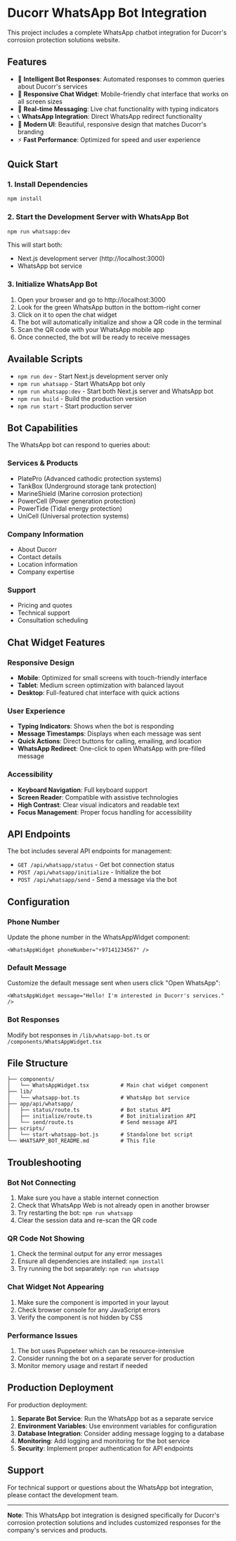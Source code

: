 # Ducorr WhatsApp Bot Integration

This project includes a complete WhatsApp chatbot integration for Ducorr's corrosion protection solutions website.

## Features

- 🤖 **Intelligent Bot Responses**: Automated responses to common queries about Ducorr's services
- 📱 **Responsive Chat Widget**: Mobile-friendly chat interface that works on all screen sizes
- 🔄 **Real-time Messaging**: Live chat functionality with typing indicators
- 📞 **WhatsApp Integration**: Direct WhatsApp redirect functionality
- 🎨 **Modern UI**: Beautiful, responsive design that matches Ducorr's branding
- ⚡ **Fast Performance**: Optimized for speed and user experience

## Quick Start

### 1. Install Dependencies
```bash
npm install
```

### 2. Start the Development Server with WhatsApp Bot
```bash
npm run whatsapp:dev
```

This will start both:
- Next.js development server (http://localhost:3000)
- WhatsApp bot service

### 3. Initialize WhatsApp Bot
1. Open your browser and go to http://localhost:3000
2. Look for the green WhatsApp button in the bottom-right corner
3. Click on it to open the chat widget
4. The bot will automatically initialize and show a QR code in the terminal
5. Scan the QR code with your WhatsApp mobile app
6. Once connected, the bot will be ready to receive messages

## Available Scripts

- `npm run dev` - Start Next.js development server only
- `npm run whatsapp` - Start WhatsApp bot only
- `npm run whatsapp:dev` - Start both Next.js server and WhatsApp bot
- `npm run build` - Build the production version
- `npm run start` - Start production server

## Bot Capabilities

The WhatsApp bot can respond to queries about:

### Services & Products
- PlatePro (Advanced cathodic protection systems)
- TankBox (Underground storage tank protection)
- MarineShield (Marine corrosion protection)
- PowerCell (Power generation protection)
- PowerTide (Tidal energy protection)
- UniCell (Universal protection systems)

### Company Information
- About Ducorr
- Contact details
- Location information
- Company expertise

### Support
- Pricing and quotes
- Technical support
- Consultation scheduling

## Chat Widget Features

### Responsive Design
- **Mobile**: Optimized for small screens with touch-friendly interface
- **Tablet**: Medium screen optimization with balanced layout
- **Desktop**: Full-featured chat interface with quick actions

### User Experience
- **Typing Indicators**: Shows when the bot is responding
- **Message Timestamps**: Displays when each message was sent
- **Quick Actions**: Direct buttons for calling, emailing, and location
- **WhatsApp Redirect**: One-click to open WhatsApp with pre-filled message

### Accessibility
- **Keyboard Navigation**: Full keyboard support
- **Screen Reader**: Compatible with assistive technologies
- **High Contrast**: Clear visual indicators and readable text
- **Focus Management**: Proper focus handling for accessibility

## API Endpoints

The bot includes several API endpoints for management:

- `GET /api/whatsapp/status` - Get bot connection status
- `POST /api/whatsapp/initialize` - Initialize the bot
- `POST /api/whatsapp/send` - Send a message via the bot

## Configuration

### Phone Number
Update the phone number in the WhatsAppWidget component:
```tsx
<WhatsAppWidget phoneNumber="+97141234567" />
```

### Default Message
Customize the default message sent when users click "Open WhatsApp":
```tsx
<WhatsAppWidget message="Hello! I'm interested in Ducorr's services." />
```

### Bot Responses
Modify bot responses in `/lib/whatsapp-bot.ts` or `/components/WhatsAppWidget.tsx`

## File Structure

```
├── components/
│   └── WhatsAppWidget.tsx          # Main chat widget component
├── lib/
│   └── whatsapp-bot.ts             # WhatsApp bot service
├── app/api/whatsapp/
│   ├── status/route.ts             # Bot status API
│   ├── initialize/route.ts         # Bot initialization API
│   └── send/route.ts               # Send message API
├── scripts/
│   └── start-whatsapp-bot.js       # Standalone bot script
└── WHATSAPP_BOT_README.md          # This file
```

## Troubleshooting

### Bot Not Connecting
1. Make sure you have a stable internet connection
2. Check that WhatsApp Web is not already open in another browser
3. Try restarting the bot: `npm run whatsapp`
4. Clear the session data and re-scan the QR code

### QR Code Not Showing
1. Check the terminal output for any error messages
2. Ensure all dependencies are installed: `npm install`
3. Try running the bot separately: `npm run whatsapp`

### Chat Widget Not Appearing
1. Make sure the component is imported in your layout
2. Check browser console for any JavaScript errors
3. Verify the component is not hidden by CSS

### Performance Issues
1. The bot uses Puppeteer which can be resource-intensive
2. Consider running the bot on a separate server for production
3. Monitor memory usage and restart if needed

## Production Deployment

For production deployment:

1. **Separate Bot Service**: Run the WhatsApp bot as a separate service
2. **Environment Variables**: Use environment variables for configuration
3. **Database Integration**: Consider adding message logging to a database
4. **Monitoring**: Add logging and monitoring for the bot service
5. **Security**: Implement proper authentication for API endpoints

## Support

For technical support or questions about the WhatsApp bot integration, please contact the development team.

---

**Note**: This WhatsApp bot integration is designed specifically for Ducorr's corrosion protection solutions and includes customized responses for the company's services and products.



